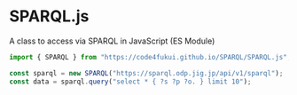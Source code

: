 # SPARQL.js

A class to access via SPARQL in JavaScript (ES Module)

```js
import { SPARQL } from "https://code4fukui.github.io/SPARQL/SPARQL.js";

const sparql = new SPARQL("https://sparql.odp.jig.jp/api/v1/sparql");
const data = sparql.query("select * { ?s ?p ?o. } limit 10");
```
